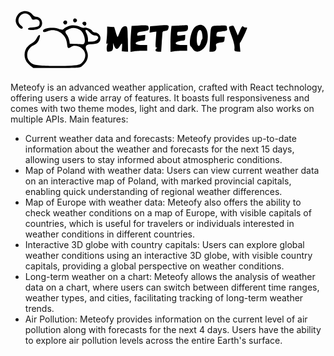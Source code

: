 <?xml version="1.0" standalone="no"?>
<!DOCTYPE svg PUBLIC "-//W3C//DTD SVG 20010904//EN"
 "http://www.w3.org/TR/2001/REC-SVG-20010904/DTD/svg10.dtd">
<svg version="1.0" xmlns="http://www.w3.org/2000/svg"
 width="290.000000pt" height="82.000000pt" viewBox="0 0 290.000000 82.000000"
 preserveAspectRatio="xMidYMid meet">
<g transform="translate(0.000000,82.000000) scale(0.050000,-0.050000)" width="100%">
<path d="M246 1468 c-80 -40 -134 -149 -118 -236 16 -85 122 -190 157 -155 19
19 12 34 -34 71 -158 125 21 375 186 260 25 -18 54 -53 64 -80 15 -40 27 -45
78 -35 72 14 121 -19 121 -80 -1 -79 -32 -100 -158 -109 -86 -6 -122 -17 -122
-36 0 -35 145 -38 237 -6 161 56 121 298 -49 298 -25 0 -58 18 -73 39 -65 93
-183 121 -289 69z"/>
<path d="M1507 1290 c-7 -18 -3 -42 9 -54 30 -30 88 -3 80 39 -9 46 -73 57
-89 15z"/>
<path d="M1279 1249 c-19 -23 -19 -35 0 -58 30 -36 81 -18 81 29 0 47 -51 65
-81 29z"/>
<path d="M1729 1218 c-18 -28 41 -87 69 -69 38 23 26 91 -17 91 -21 0 -45 -10
-52 -22z"/>
<path d="M1394 1132 c-42 -15 -93 -43 -113 -62 -34 -30 -45 -30 -130 -1 -137
46 -371 15 -371 -50 0 -35 38 -38 107 -9 208 87 447 -62 469 -291 11 -116 27
-133 88 -90 117 82 320 -11 347 -160 18 -94 -41 -209 -131 -254 -109 -54 -992
-51 -1114 4 -201 91 -192 369 16 458 77 32 124 102 144 213 11 58 -41 29 -74
-42 -26 -55 -64 -95 -120 -125 -216 -117 -235 -387 -39 -537 l74 -56 555 0
c529 0 558 2 610 41 134 100 178 236 119 367 -52 116 -21 162 111 162 152 0
217 43 218 145 0 68 -64 135 -129 135 -28 0 -58 16 -70 38 -23 43 -147 92
-191 75 -15 -6 -56 3 -90 20 -89 44 -198 52 -286 19z m270 -88 c122 -71 170
-364 56 -346 -27 4 -105 8 -173 10 l-124 2 -11 72 c-6 39 -33 104 -60 144 -55
80 -49 91 69 143 76 33 158 24 243 -25z m241 -69 c37 -40 80 -65 110 -65 149
0 100 -137 -52 -146 l-103 -6 0 67 c0 36 -17 100 -38 141 -50 97 -5 102 83 9z"/>
<path d="M3048 1146 l-142 -8 -13 -152 c-7 -84 -13 -224 -13 -312 l0 -159 75
12 c41 7 131 13 200 13 l125 0 0 70 0 70 -130 0 c-205 0 -188 85 20 105 53 4
60 13 62 72 l2 67 -99 -13 c-94 -12 -98 -11 -92 33 6 39 22 48 112 59 151 18
169 28 161 92 -7 62 -16 64 -268 51z"/>
<path d="M3500 1141 l-150 -11 -6 -77 -7 -77 82 14 82 14 -13 -192 c-11 -154
-9 -192 13 -192 21 0 22 -5 3 -24 -45 -45 -27 -76 44 -76 l68 0 13 195 c7 107
15 218 17 245 3 40 16 51 67 56 48 5 66 18 76 56 23 93 24 93 -289 69z"/>
<path d="M4008 1145 l-143 -7 -12 -104 c-7 -57 -13 -197 -13 -312 l0 -207 75
12 c41 7 131 13 200 13 l125 0 0 70 0 70 -130 0 c-205 0 -188 85 20 105 53 4
60 13 62 72 l2 67 -97 -13 c-94 -12 -97 -11 -97 38 0 45 9 51 68 51 152 0 192
19 192 93 0 61 -5 67 -55 63 -30 -2 -119 -7 -197 -11z"/>
<path d="M4423 1109 c-90 -75 -158 -418 -92 -465 10 -8 29 -32 41 -54 89 -161
326 -22 358 210 40 290 -128 460 -307 309z m166 -114 c20 -66 27 -175 11 -175
-7 0 -21 -34 -31 -75 -36 -145 -99 -103 -98 65 2 144 30 230 77 230 15 0 33
-20 41 -45z"/>
<path d="M4987 1145 c-192 -8 -177 20 -199 -372 l-14 -253 73 0 c77 0 110 52
87 140 -13 49 12 65 116 79 73 10 81 17 86 76 l7 65 -103 0 c-100 0 -102 1
-96 55 3 30 19 56 36 59 239 31 223 24 216 91 -7 71 3 68 -209 60z"/>
<path d="M5295 1136 c-68 -24 -69 -12 16 -248 48 -132 69 -223 66 -277 -6 -80
-6 -81 67 -87 l73 -6 -11 116 c-6 64 -4 109 5 101 11 -11 168 322 169 360 0 3
-16 5 -36 5 -20 0 -47 11 -60 24 -18 18 -35 -5 -76 -95 l-53 -119 -38 90 c-68
164 -62 156 -122 136z"/>
<path d="M2724 1126 c-33 -7 -58 -36 -86 -103 -21 -51 -46 -111 -55 -133 -14
-32 -24 -14 -55 90 l-39 130 -84 6 -85 6 0 -106 c0 -58 -6 -155 -13 -214 -11
-87 -8 -105 13 -92 17 10 21 8 12 -6 -33 -54 -30 -184 4 -184 102 1 124 22
126 117 l1 93 25 -70 c35 -95 82 -100 134 -11 55 93 63 90 55 -24 l-7 -95 76
-6 75 -6 -5 304 c-6 313 -8 319 -92 304z"/>
</g>
</svg>



Meteofy is an advanced weather application, crafted with React technology, offering users a wide array of features. It boasts full responsiveness and comes with two theme modes, light and dark. The program also works on multiple APIs.
Main features:
- Current weather data and forecasts: Meteofy provides up-to-date information about the weather and forecasts for the next 15 days, allowing users to stay informed about atmospheric conditions.
- Map of Poland with weather data: Users can view current weather data on an interactive map of Poland, with marked provincial capitals, enabling quick understanding of regional weather differences.
- Map of Europe with weather data: Meteofy also offers the ability to check weather conditions on a map of Europe, with visible capitals of countries, which is useful for travelers or individuals interested in weather conditions in different countries.
- Interactive 3D globe with country capitals: Users can explore global weather conditions using an interactive 3D globe, with visible country capitals, providing a global perspective on weather conditions.
- Long-term weather on a chart: Meteofy allows the analysis of weather data on a chart, where users can switch between different time ranges, weather types, and cities, facilitating tracking of long-term weather trends.
- Air Pollution: Meteofy provides information on the current level of air pollution along with forecasts for the next 4 days. Users have the ability to explore air pollution levels across the entire Earth's surface.
